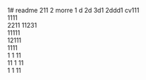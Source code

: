 1# readme 211
2 morre
1 d
2d
3d1 
2ddd1 
cv111  
1111  
2211 
11231   
11111        
12111         
1111  
1  1
11   
11
1
11   
1 
1
11
 
